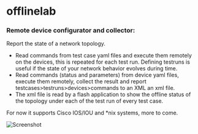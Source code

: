 # offlinelab
### Remote device configurator and collector: 

Report the state of a network topology.

 - Read commands from test case yaml files and execute them remotely on the devices, this is repeated for each test run. Defining testruns is useful if the state of your network behavior evolves during time.
 - Read commands (status and parameters) from device yaml files, execute them remotely, collect the result and report testcases>testruns>devices>commands to an XML an xml file.
 - The xml file is read by a flash application to show the offline status of the topology under each of the test run of every test case.

For now it supports Cisco IOS/IOU and *nix systems, more to come.


![Screenshot](http://hpnouri.free.fr/Selection_360.jpg)
